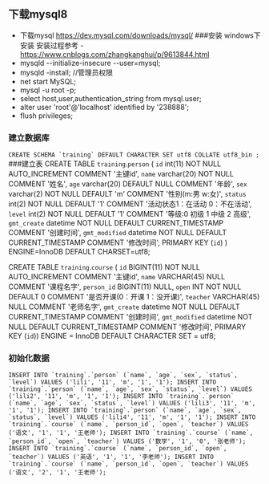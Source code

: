 ## 下载mysql8
- 下载mysql https://dev.mysql.com/downloads/mysql/
###安装 windows下安装
安装过程参考 - https://www.cnblogs.com/zhangkanghui/p/9613844.html
- mysqld --initialize-insecure --user=mysql;
- mysqld -install;   //管理员权限
- net start MySQL;
- mysql -u root -p;
- select host,user,authentication_string from mysql.user;
- alter user 'root'@'localhost' identified by '238888';
- flush privileges;

### 建立数据库
``CREATE SCHEMA `training` DEFAULT CHARACTER SET utf8 COLLATE utf8_bin ;
``
###建立表
CREATE TABLE `training`.`person` (
`id` int(11) NOT NULL AUTO_INCREMENT COMMENT '主键id',
`name` varchar(20) NOT NULL COMMENT '姓名',
`age` varchar(20) DEFAULT NULL COMMENT '年龄',
`sex` varchar(2) NOT NULL DEFAULT 'm' COMMENT '性别(m:男 w:女)',
`status` int(2) NOT NULL DEFAULT '1' COMMENT '活动状态1：在活动 0：不在活动',
`level` int(2) NOT NULL DEFAULT '1' COMMENT '等级:0 初级 1 中级 2 高级',
`gmt_create` datetime NOT NULL DEFAULT CURRENT_TIMESTAMP COMMENT '创建时间',
`gmt_modified` datetime NOT NULL DEFAULT CURRENT_TIMESTAMP COMMENT '修改时间',
PRIMARY KEY (`id`)
) ENGINE=InnoDB DEFAULT CHARSET=utf8;

CREATE TABLE `training`.`course` (
`id` BIGINT(11) NOT NULL AUTO_INCREMENT COMMENT '主键id',
`name` VARCHAR(45) NULL COMMENT '课程名字',
`person_id` BIGINT(11) NULL,
`open` INT NOT NULL DEFAULT 0 COMMENT '是否开课(0：开课 1：没开课)',
`teacher` VARCHAR(45) NULL COMMENT '老师名字',
`gmt_create` datetime NOT NULL DEFAULT CURRENT_TIMESTAMP COMMENT '创建时间',
`gmt_modified` datetime NOT NULL DEFAULT CURRENT_TIMESTAMP COMMENT '修改时间',
PRIMARY KEY (`id`))
ENGINE = InnoDB
DEFAULT CHARACTER SET = utf8;

### 初始化数据
``
INSERT INTO `training`.`person` (`name`, `age`, `sex`, `status`, `level`) VALUES ('lili', '11', 'm', '1', '1');
INSERT INTO `training`.`person` (`name`, `age`, `sex`, `status`, `level`) VALUES ('lili2', '11', 'm', '1', '1');
INSERT INTO `training`.`person` (`name`, `age`, `sex`, `status`, `level`) VALUES ('lili3', '11', 'm', '1', '1');
INSERT INTO `training`.`person` (`name`, `age`, `sex`, `status`, `level`) VALUES ('lili4', '11', 'm', '1', '1');
INSERT INTO `training`.`course` (`name`, `person_id`, `open`, `teacher`) VALUES ('语文', '1', '1', '王老师');
INSERT INTO `training`.`course` (`name`, `person_id`, `open`, `teacher`) VALUES ('数学', '1', '0', '张老师');
INSERT INTO `training`.`course` (`name`, `person_id`, `open`, `teacher`) VALUES ('英语', '1', '1', '李老师');
INSERT INTO `training`.`course` (`name`, `person_id`, `open`, `teacher`) VALUES ('语文', '2', '1', '王老师');
``